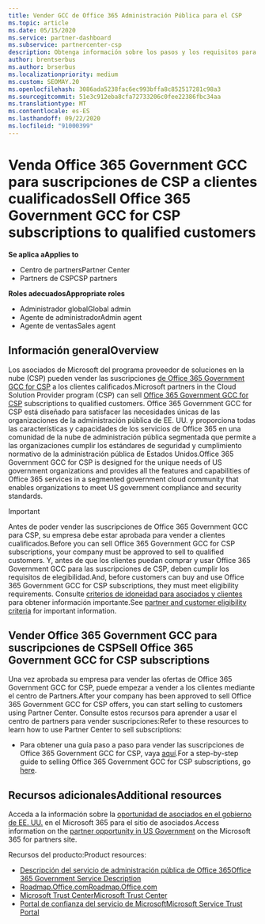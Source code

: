 ```yaml
---
title: Vender GCC de Office 365 Administración Pública para el CSP
ms.topic: article
ms.date: 05/15/2020
ms.service: partner-dashboard
ms.subservice: partnercenter-csp
description: Obtenga información sobre los pasos y los requisitos para vender suscripciones a Office 365 Government GCC for CSP a usuarios o contratistas de la administración pública de Estados Unidos.
author: brentserbus
ms.author: brserbus
ms.localizationpriority: medium
ms.custom: SEOMAY.20
ms.openlocfilehash: 3086ada5238fac6ec993bffa8c852517281c98a3
ms.sourcegitcommit: 51e3c912eba8cfa72733206c0fee22386fbc34aa
ms.translationtype: MT
ms.contentlocale: es-ES
ms.lasthandoff: 09/22/2020
ms.locfileid: "91000399"
---
```

# <a name="sell-office-365-government-gcc-for-csp-subscriptions-to-qualified-customers"></a><span data-ttu-id="5be79-103">Venda Office 365 Government GCC para suscripciones de CSP a clientes cualificados</span><span class="sxs-lookup"><span data-stu-id="5be79-103">Sell Office 365 Government GCC for CSP subscriptions to qualified customers</span></span>

<span data-ttu-id="5be79-104">**Se aplica a**</span><span class="sxs-lookup"><span data-stu-id="5be79-104">**Applies to**</span></span>

- <span data-ttu-id="5be79-105">Centro de partners</span><span class="sxs-lookup"><span data-stu-id="5be79-105">Partner Center</span></span>
- <span data-ttu-id="5be79-106">Partners de CSP</span><span class="sxs-lookup"><span data-stu-id="5be79-106">CSP partners</span></span>

<span data-ttu-id="5be79-107">**Roles adecuados**</span><span class="sxs-lookup"><span data-stu-id="5be79-107">**Appropriate roles**</span></span>

- <span data-ttu-id="5be79-108">Administrador global</span><span class="sxs-lookup"><span data-stu-id="5be79-108">Global admin</span></span>
- <span data-ttu-id="5be79-109">Agente de administrador</span><span class="sxs-lookup"><span data-stu-id="5be79-109">Admin agent</span></span>
- <span data-ttu-id="5be79-110">Agente de ventas</span><span class="sxs-lookup"><span data-stu-id="5be79-110">Sales agent</span></span>

## <a name="overview"></a><span data-ttu-id="5be79-111">Información general</span><span class="sxs-lookup"><span data-stu-id="5be79-111">Overview</span></span>

<span data-ttu-id="5be79-112">Los asociados de Microsoft del programa proveedor de soluciones en la nube (CSP) pueden vender las suscripciones [de Office 365 Government GCC for CSP](https://www.microsoft.com/microsoft-365/partners/governmentforCSP) a los clientes calificados.</span><span class="sxs-lookup"><span data-stu-id="5be79-112">Microsoft partners in the Cloud Solution Provider program (CSP) can sell [Office 365 Government GCC for CSP](https://www.microsoft.com/microsoft-365/partners/governmentforCSP) subscriptions to qualified customers.</span></span> <span data-ttu-id="5be79-113">Office 365 Government GCC for CSP está diseñado para satisfacer las necesidades únicas de las organizaciones de la administración pública de EE. UU. y proporciona todas las características y capacidades de los servicios de Office 365 en una comunidad de la nube de administración pública segmentada que permite a las organizaciones cumplir los estándares de seguridad y cumplimiento normativo de la administración pública de Estados Unidos.</span><span class="sxs-lookup"><span data-stu-id="5be79-113">Office 365 Government GCC for CSP is designed for the unique needs of US government organizations and provides all the features and capabilities of Office 365 services in a segmented government cloud community that enables organizations to meet US government compliance and security standards.</span></span> 

>[!IMPORTANT] 
><span data-ttu-id="5be79-114">Antes de poder vender las suscripciones de Office 365 Government GCC para CSP, su empresa debe estar aprobada para vender a clientes cualificados.</span><span class="sxs-lookup"><span data-stu-id="5be79-114">Before you can sell Office 365 Government GCC for CSP subscriptions, your company must be approved to sell to qualified customers.</span></span> <span data-ttu-id="5be79-115">Y, antes de que los clientes puedan comprar y usar Office 365 Government GCC para las suscripciones de CSP, deben cumplir los requisitos de elegibilidad.</span><span class="sxs-lookup"><span data-stu-id="5be79-115">And, before customers can buy and use Office 365 Government GCC for CSP subscriptions, they must meet eligibility requirements.</span></span> <span data-ttu-id="5be79-116">Consulte [criterios de idoneidad para asociados y clientes](csp-gcc-validate.md) para obtener información importante.</span><span class="sxs-lookup"><span data-stu-id="5be79-116">See [partner and customer eligibility criteria](csp-gcc-validate.md) for important information.</span></span>


## <a name="sell-office-365-government-gcc-for-csp-subscriptions"></a><span data-ttu-id="5be79-117">Vender Office 365 Government GCC para suscripciones de CSP</span><span class="sxs-lookup"><span data-stu-id="5be79-117">Sell Office 365 Government GCC for CSP subscriptions</span></span>

<span data-ttu-id="5be79-118">Una vez aprobada su empresa para vender las ofertas de Office 365 Government GCC for CSP, puede empezar a vender a los clientes mediante el centro de Partners.</span><span class="sxs-lookup"><span data-stu-id="5be79-118">After your company has been approved to sell Office 365 Government GCC for CSP offers, you can start selling to customers using Partner Center.</span></span> <span data-ttu-id="5be79-119">Consulte estos recursos para aprender a usar el centro de partners para vender suscripciones:</span><span class="sxs-lookup"><span data-stu-id="5be79-119">Refer to these resources to learn how to use Partner Center to sell subscriptions:</span></span> 

-   <span data-ttu-id="5be79-120">Para obtener una guía paso a paso para vender las suscripciones de Office 365 Government GCC for CSP, vaya [aquí](https://go.microsoft.com/fwlink/?linkid=2007323).</span><span class="sxs-lookup"><span data-stu-id="5be79-120">For a step-by-step guide to selling Office 365 Government GCC for CSP subscriptions, go [here](https://go.microsoft.com/fwlink/?linkid=2007323).</span></span>  


## <a name="additional-resources"></a><span data-ttu-id="5be79-121">Recursos adicionales</span><span class="sxs-lookup"><span data-stu-id="5be79-121">Additional resources</span></span>

<span data-ttu-id="5be79-122">Acceda a la información sobre la [oportunidad de asociados en el gobierno de EE. UU.](https://www.microsoft.com/microsoft-365/partners/governmentforCSP) en el Microsoft 365 para el sitio de asociados.</span><span class="sxs-lookup"><span data-stu-id="5be79-122">Access information on the [partner opportunity in US Government](https://www.microsoft.com/microsoft-365/partners/governmentforCSP) on the Microsoft 365 for partners site.</span></span>

<span data-ttu-id="5be79-123">Recursos del producto:</span><span class="sxs-lookup"><span data-stu-id="5be79-123">Product resources:</span></span>

- [<span data-ttu-id="5be79-124">Descripción del servicio de administración pública de Office 365</span><span class="sxs-lookup"><span data-stu-id="5be79-124">Office 365 Government Service Description</span></span>](/office365/servicedescriptions/office-365-platform-service-description/office-365-us-government/office-365-us-government)
- [<span data-ttu-id="5be79-125">Roadmap.Office.com</span><span class="sxs-lookup"><span data-stu-id="5be79-125">Roadmap.Office.com</span></span>](https://products.office.com/business/office-365-roadmap)
- [<span data-ttu-id="5be79-126">Microsoft Trust Center</span><span class="sxs-lookup"><span data-stu-id="5be79-126">Microsoft Trust Center</span></span>](https://www.microsoft.com/TrustCenter/)
- [<span data-ttu-id="5be79-127">Portal de confianza del servicio de Microsoft</span><span class="sxs-lookup"><span data-stu-id="5be79-127">Microsoft Service Trust Portal</span></span>](https://aka.ms/STP)